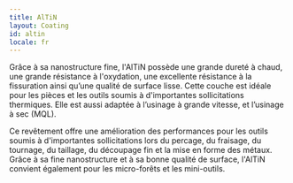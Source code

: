```yaml
---
title: AlTiN
layout: Coating
id: altin
locale: fr
---
```

Grâce à sa nanostructure fine, l'AlTiN possède une grande dureté à chaud, une grande résistance à l'oxydation, une excellente résistance à la fissuration ainsi qu’une qualité de surface lisse. Cette couche est idéale pour les pièces et les outils soumis à d'importantes sollicitations thermiques. Elle est aussi adaptée à l’usinage à grande vitesse, et l’usinage à sec (MQL).

Ce revêtement offre une amélioration des performances pour les outils soumis à d'importantes sollicitations lors du percage, du fraisage, du tournage, du taillage, du découpage fin et la mise en forme des métaux. Grâce à sa fine nanostructure et à sa bonne qualité de surface, l'AlTiN convient également pour les micro-forêts et les mini-outils.
